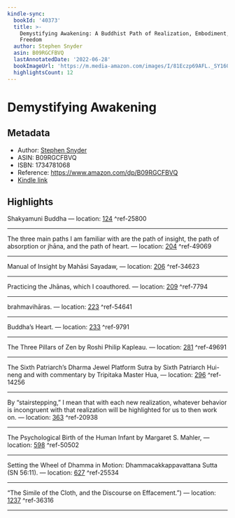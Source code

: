```yaml
---
kindle-sync:
  bookId: '40373'
  title: >-
    Demystifying Awakening: A Buddhist Path of Realization, Embodiment, and
    Freedom
  author: Stephen Snyder
  asin: B09RGCFBVQ
  lastAnnotatedDate: '2022-06-28'
  bookImageUrl: 'https://m.media-amazon.com/images/I/81Eczp69AFL._SY160.jpg'
  highlightsCount: 12
---
```

# Demystifying Awakening
## Metadata
* Author: [Stephen Snyder](https://www.amazon.com/Stephen-Snyder/e/B001HPNMOI/ref=dp_byline_cont_ebooks_1)
* ASIN: B09RGCFBVQ
* ISBN: 1734781068
* Reference: https://www.amazon.com/dp/B09RGCFBVQ
* [Kindle link](kindle://book?action=open&asin=B09RGCFBVQ)

## Highlights
Shakyamuni Buddha — location: [124](kindle://book?action=open&asin=B09RGCFBVQ&location=124) ^ref-25800

---
The three main paths I am familiar with are the path of insight, the path of absorption or jhāna, and the path of heart. — location: [204](kindle://book?action=open&asin=B09RGCFBVQ&location=204) ^ref-49069

---
Manual of Insight by Mahāsi Sayadaw, — location: [206](kindle://book?action=open&asin=B09RGCFBVQ&location=206) ^ref-34623

---
Practicing the Jhānas, which I coauthored. — location: [209](kindle://book?action=open&asin=B09RGCFBVQ&location=209) ^ref-7794

---
brahmavihāras. — location: [223](kindle://book?action=open&asin=B09RGCFBVQ&location=223) ^ref-54641

---
Buddha’s Heart. — location: [233](kindle://book?action=open&asin=B09RGCFBVQ&location=233) ^ref-9791

---
The Three Pillars of Zen by Roshi Philip Kapleau. — location: [281](kindle://book?action=open&asin=B09RGCFBVQ&location=281) ^ref-49691

---
The Sixth Patriarch’s Dharma Jewel Platform Sutra by Sixth Patriarch Hui-neng and with commentary by Tripitaka Master Hua, — location: [296](kindle://book?action=open&asin=B09RGCFBVQ&location=296) ^ref-14256

---
By “stairstepping,” I mean that with each new realization, whatever behavior is incongruent with that realization will be highlighted for us to then work on. — location: [363](kindle://book?action=open&asin=B09RGCFBVQ&location=363) ^ref-20938

---
The Psychological Birth of the Human Infant by Margaret S. Mahler, — location: [598](kindle://book?action=open&asin=B09RGCFBVQ&location=598) ^ref-50502

---
Setting the Wheel of Dhamma in Motion: Dhammacakkappavattana Sutta (SN 56:11). — location: [627](kindle://book?action=open&asin=B09RGCFBVQ&location=627) ^ref-25534

---
“The Simile of the Cloth, and the Discourse on Effacement.”) — location: [1237](kindle://book?action=open&asin=B09RGCFBVQ&location=1237) ^ref-36316

---
